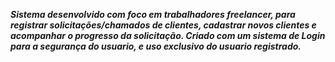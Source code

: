 
*__Sistema desenvolvido com foco em trabalhadores freelancer, para registrar solicitações/chamados de clientes, cadastrar novos clientes e acompanhar o progresso da solicitação. Criado com um sistema de Login para a segurança do usuario, e uso exclusivo do usuario registrado.__*
